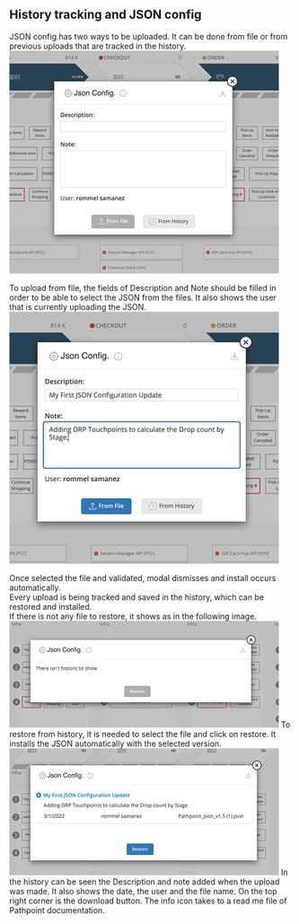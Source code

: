 ## History tracking and JSON config 

JSON config has two ways to be uploaded. It can be done from file or from previous uploads that are tracked in the history. 
<img src="images/json_config1.png">
 
To upload from file, the fields of Description and Note should be filled in order to be able to select the JSON from the files. It also shows the user that is currently uploading the JSON.
<img src="images/json_config2.png">
 
Once selected the file and validated, modal dismisses and install occurs automatically. <br>
Every upload is being tracked and saved in the history, which can be restored and installed. <br> 
If there is not any file to restore, it shows as in the following image. <br>
<img src="images/json_config3.png"> 
To restore from history, it is needed to select the file and click on restore. It installs the JSON automatically with the selected version. 
<img src="images/json_config4.png"> 
In the history can be seen the Description and note added when the upload was made. It also shows the date, the user and the file name. On the top right corner is the download button. 
The info icon takes to a read me file of Pathpoint documentation. 
 

